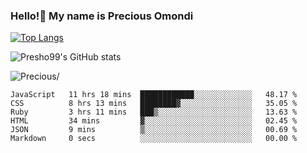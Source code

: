 ### Hello!👋 My name is Precious Omondi 

[![Top Langs](https://github-readme-stats.vercel.app/api/top-langs/?username=Presho99&langs_count=8&theme=dark)](https://github.com/Presho99/github-readme-stats)

![Presho99's GitHub stats](https://github-readme-stats.vercel.app/api?username=Presho99&show_icons=true&theme=dark)


<p align="left"> <img src=https://komarev.com/ghpvc/?username=Presho99&color=blueviolet alt=Precious/></p>






<!--START_SECTION:waka-->

```text
JavaScript   11 hrs 18 mins  ████████████░░░░░░░░░░░░░   48.17 %
CSS          8 hrs 13 mins   ████████▓░░░░░░░░░░░░░░░░   35.05 %
Ruby         3 hrs 11 mins   ███▒░░░░░░░░░░░░░░░░░░░░░   13.63 %
HTML         34 mins         ▓░░░░░░░░░░░░░░░░░░░░░░░░   02.45 %
JSON         9 mins          ▒░░░░░░░░░░░░░░░░░░░░░░░░   00.69 %
Markdown     0 secs          ░░░░░░░░░░░░░░░░░░░░░░░░░   00.00 %
```

<!--END_SECTION:waka-->

